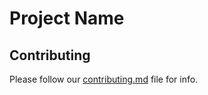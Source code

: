 # Project Name
<!--
Note:
A template has been set in order to
start your journey with the project.
You can modify this template in order
to get a good experience.
-->

## Contributing
Please follow our
[contributing.md](contributing.md) file
for info.